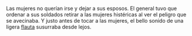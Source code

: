 
Las mujeres no querían irse y dejar a sus esposos.  El general tuvo que ordenar a 
sus soldados retirar a las mujeres histéricas al ver el peligro que se avecinaba.
Y justo antes de tocar a las mujeres, el bello sonido de una ligera [flauta](http://minecraftstal.com/) susurraba desde lejos.